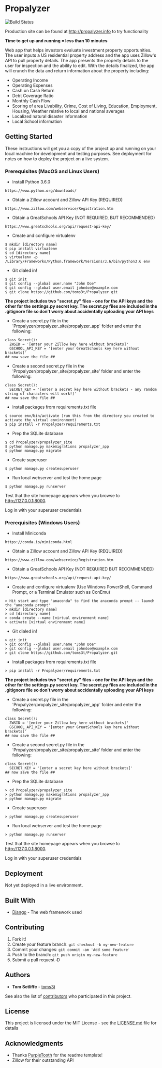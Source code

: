 # Propalyzer

[![Build Status](https://tomset.visualstudio.com/Blog/_apis/build/status/toms3t.MyBlog?branchName=master)](https://tomset.visualstudio.com/Blog/_build/latest?definitionId=6&branchName=master)

Production site can be found at http://propalyzer.info to try functionality

**Time to get up and running = less than 10 minutes**

Web app that helps investors evaluate investment property opportunities. The user inputs a US residential property address and the app uses Zillow's API to pull property details. The app presents the property details to the user for inspection and the ability to edit. With the details finalized, the app will crunch the data and return information about the property including:
- Operating Income
- Operating Expenses
- Cash on Cash Return
- Debt Coverage Ratio
- Monthly Cash Flow
- Scoring of area Livability, Crime, Cost of Living, Education, Employment, Housing, Weather relative to local and national averages
- Localized natural disaster information
- Local School information

## Getting Started

These instructions will get you a copy of the project up and running on your local machine for development and testing purposes. See deployment for notes on how to deploy the project on a live system.

### Prerequisites (MacOS and Linux Users)

- Install Python 3.6.0
```
https://www.python.org/downloads/
```
- Obtain a Zillow account and Zillow API Key (REQUIRED)
```
https://www.zillow.com/webservice/Registration.htm
```
- Obtain a GreatSchools API Key (NOT REQUIRED, BUT RECOMMENDED)
```
https://www.greatschools.org/api/request-api-key/
```

- Create and configure virtualenv 
```
$ mkdir [directory name]
$ pip install virtualenv
$ cd [directory name]
$ virtualenv -p /Library/Frameworks/Python.framework/Versions/3.6/bin/python3.6 env
```
- Git dialed in! 
```
$ git init
$ git config --global user.name "John Doe"
$ git config --global user.email johndoe@example.com
$ git clone https://github.com/toms3t/Propalyzer.git
```
**The project includes two "secret.py" files - one for the API keys and the other for the settings.py secret key. 
The secret.py files are included in the .gitignore file so don't worry about accidentally uploading your API keys**

- Create a secret.py file in the 'Propalyzer/propalyzer_site/propalyzer_app' folder and enter the following:
```
class Secret():
  ZWSID = '[enter your Zillow key here without brackets]'
  GSCHOOL_API_KEY = '[enter your GreatSchools key here without brackets]'
## now save the file ##
```
- Create a second secret.py file in the 'Propalyzer/propalyzer_site/propalyzer_site' folder and enter the following:
```
class Secret():
  SECRET_KEY = '[enter a secret key here without brackets - any random string of characters will work!]'
## now save the file ##
```
- Install packages from requirements.txt file

```
$ source env/bin/activate (run this from the directory you created to activate the virtual environment)
$ pip install -r Propalyzer/requirements.txt
```
- Prep the SQLite database
```
$ cd Propalyzer/propalyzer_site
$ python manage.py makemigrations propalyzer_app
$ python manage.py migrate
```
- Create superuser
```
$ python manage.py createsuperuser
```

- Run local webserver and test the home page
```
$ python manage.py runserver
```
Test that the site homepage appears when you browse to http://127.0.0.1:8000.

Log in with your superuser credentials

### Prerequisites (Windows Users)

- Install Miniconda
```
https://conda.io/miniconda.html
```
- Obtain a Zillow account and Zillow API Key (REQUIRED)
```
https://www.zillow.com/webservice/Registration.htm
```
- Obtain a GreatSchools API Key (NOT REQUIRED BUT RECOMMENDED)
```
https://www.greatschools.org/api/request-api-key/
```

- Create and configure virtualenv (Use Windows PowerShell, Command Prompt, or a Terminal Emulator such as ConEmu)
```
> Hit start and type "anaconda" to find the anaconda prompt -- launch the "anaconda prompt"
> mkdir [directory name]
> cd [directory name]
> conda create --name [virtual environment name]
> activate [virtual environment name]
```
- Git dialed in! 
```
> git init
> git config --global user.name "John Doe"
> git config --global user.email johndoe@example.com
> git clone https://github.com/toms3t/Propalyzer.git
```
- Install packages from requirements.txt file

```
> pip install -r Propalyzer/requirements.txt
```
**The project includes two "secret.py" files - one for the API keys and the other for the settings.py secret key. 
The secret.py files are included in the .gitignore file so don't worry about accidentally uploading your API keys**

- Create a secret.py file in the 'Propalyzer/propalyzer_site/propalyzer_app' folder and enter the following:
```
class Secret():
  ZWSID = '[enter your Zillow key here without brackets]'
  GSCHOOL_API_KEY = '[enter your GreatSchools key here without brackets]'
## now save the file ##
```
- Create a second secret.py file in the 'Propalyzer/propalyzer_site/propalyzer_site' folder and enter the following:
```
class Secret():
  SECRET_KEY = '[enter a secret key here without brackets]'
## now save the file ##
```

- Prep the SQLite database
```
> cd Propalyzer/propalyzer_site
> python manage.py makemigrations propalyzer_app
> python manage.py migrate
```
- Create superuser
```
> python manage.py createsuperuser
```

- Run local webserver and test the home page
```
> python manage.py runserver
```
Test that the site homepage appears when you browse to http://127.0.0.1:8000.

Log in with your superuser credentials

## Deployment

Not yet deployed in a live environment.

## Built With

* [Django](http://www.djangoproject.com) - The web framework used

## Contributing

1. Fork it!
2. Create your feature branch: `git checkout -b my-new-feature`
3. Commit your changes: `git commit -am 'Add some feature'`
4. Push to the branch: `git push origin my-new-feature`
5. Submit a pull request :D

## Authors

* **Tom Setliffe** - [toms3t](https://github.com/toms3t)

See also the list of [contributors](https://github.com/toms3t/Propalyzer/graphs/contributors) who participated in this project.

## License

This project is licensed under the MIT License - see the [LICENSE.md](LICENSE.md) file for details

## Acknowledgments

* Thanks [PurpleTooth](https://github.com/PurpleTooth) for the readme template!
* Zillow for their outstanding API
